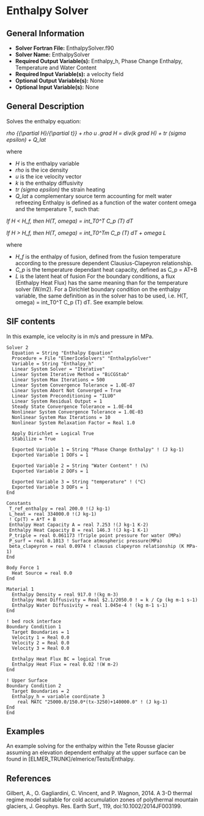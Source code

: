 # Enthalpy Solver
## General Information
- **Solver Fortran File:** EnthalpySolver.f90
- **Solver Name:** EnthalpySolver
- **Required Output Variable(s):** Enthalpy_h, Phase Change Enthalpy, Temperature and Water Content
- **Required Input Variable(s):** a velocity field
- **Optional Output Variable(s):** None
- **Optional Input Variable(s):** None

## General Description
Solves the enthalpy equation:

*rho {{\partial H}/{\partial t}} + rho u .grad H = div(k grad H) + tr (sigma epsilon) + Q_lat*

where

- *H* is the enthalpy variable
- *rho* is the ice density
- *u* is the ice velocity vector
- *k* is the enthalpy diffusivity
- *tr (sigma epsilon)* the strain heating
- *Q_lat* a complementary source term accounting for melt water refreezing
Enthalpy is defined as a function of the water content omega and the temperature T, such that:

*If H < H_f, then H(T, omega) = int_T0^T C_p (T) dT*

*If H > H_f, then H(T, omega) = int_T0^Tm C_p (T) dT + omega L*

where

- *H_f* is the enthalpy of fusion, defined from the fusion temperature according to the pressure dependent Clausius-Clapeyron relationship.
- *C_p* is the temperature dependant heat capacity, defined as C_p = AT+B
- *L* is the latent heat of fusion
For the boundary conditions, a flux (Enthalpy Heat Flux) has the same meaning than for the temperature solver (W/m2). For a Dirichlet boundary condition on the enthalpy variable, the same definition as in the solver has to be used, i.e. H(T, omega) = int_T0^T C_p (T) dT. See example below.

## SIF contents
In this example, ice velocity is in m/s and pressure in MPa.

```
Solver 2
  Equation = String "Enthalpy Equation"
  Procedure = File "ElmerIceSolvers" "EnthalpySolver"
  Variable = String "Enthalpy_h"
  Linear System Solver = "Iterative"
  Linear System Iterative Method = "BiCGStab"
  Linear System Max Iterations = 500
  Linear System Convergence Tolerance = 1.0E-07
  Linear System Abort Not Converged = True
  Linear System Preconditioning = "ILU0"
  Linear System Residual Output = 1
  Steady State Convergence Tolerance = 1.0E-04
  Nonlinear System Convergence Tolerance = 1.0E-03
  Nonlinear System Max Iterations = 10
  Nonlinear System Relaxation Factor = Real 1.0

  Apply Dirichlet = Logical True
  Stabilize = True

  Exported Variable 1 = String "Phase Change Enthalpy" ! (J kg-1)
  Exported Variable 1 DOFs = 1

  Exported Variable 2 = String "Water Content" ! (%)
  Exported Variable 2 DOFs = 1

  Exported Variable 3 = String "temperature" ! (°C)
  Exported Variable 3 DOFs = 1
End

Constants
 T_ref_enthalpy = real 200.0 !(J kg-1)
 L_heat = real 334000.0 !(J kg-1)
 ! Cp(T) = A*T + B
 Enthalpy Heat Capacity A = real 7.253 !(J kg-1 K-2)
 Enthalpy Heat Capacity B = real 146.3 !(J kg-1 K-1)
 P_triple = real 0.061173 !Triple point pressure for water (MPa)
 P_surf = real 0.1013 ! Surface atmospheric pressure(MPa)
 beta_clapeyron = real 0.0974 ! clausus clapeyron relationship (K MPa-1)
End

Body Force 1
  Heat Source = real 0.0
End

Material 1
  Enthalpy Density = real 917.0 !(kg m-3)
  Enthalpy Heat Diffusivity = Real $2.1/2050.0 ! = k / Cp (kg m-1 s-1)
  Enthalpy Water Diffusivity = real 1.045e-4 ! (kg m-1 s-1)
End

! bed rock interface
Boundary Condition 1
  Target Boundaries = 1
  Velocity 1 = Real 0.0
  Velocity 2 = Real 0.0
  Velocity 3 = Real 0.0

  Enthalpy Heat Flux BC = logical True
  Enthalpy Heat Flux = real 0.02 !(W m-2)
End

! Upper Surface
Boundary Condition 2
  Target Boundaries = 2
  Enthalpy_h = variable coordinate 3
    real MATC "25000.0/150.0*(tx-3250)+140000.0" ! (J kg-1)
End
End
```

## Examples
An example solving for the enthalpy within the Tete Rousse glacier assuming an elevation dependent enthalpy at the upper surface can be found in [ELMER_TRUNK]/elmerice/Tests/Enthalpy.

## References
Gilbert, A., O. Gagliardini, C. Vincent, and P. Wagnon, 2014. A 3-D thermal regime model suitable for cold accumulation zones of polythermal mountain glaciers, J. Geophys. Res. Earth Surf., 119, doi:10.1002/2014JF003199.

